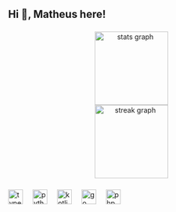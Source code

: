 <h2 align="left">Hi 👋, Matheus here!</h2>

###

<div align="center">
  <img src="https://github-readme-stats.vercel.app/api?username=mathleite&hide_title=false&hide_rank=false&show_icons=true&include_all_commits=true&count_private=true&disable_animations=false&locale=en&hide_border=true&theme=tokyonight" height="150" alt="stats graph"  />
  <br>
  <img src="https://streak-stats.demolab.com?user=mathleite&locale=en&mode=daily&theme=dracula&hide_border=false&border_radius=5&theme=tokyonight&hide_border=true" height="150" alt="streak graph"  />
</div>

###

<div align="left">
  <img src="https://cdn.jsdelivr.net/gh/devicons/devicon/icons/typescript/typescript-original.svg" height="30" alt="typescript logo"  />
  <img width="12" />
  <img src="https://cdn.jsdelivr.net/gh/devicons/devicon/icons/python/python-original.svg" height="30" alt="python logo"  />
  <img width="12" />
  <img src="https://cdn.jsdelivr.net/gh/devicons/devicon/icons/kotlin/kotlin-original.svg" height="30" alt="kotlin logo"  />
  <img width="12" />
  <img src="https://cdn.jsdelivr.net/gh/devicons/devicon/icons/go/go-original.svg" height="30" alt="go logo"  />
  <img width="12" />
  <img src="https://cdn.jsdelivr.net/gh/devicons/devicon/icons/php/php-original.svg" height="30" alt="php logo"  />
</div>

###

<br clear="both">
